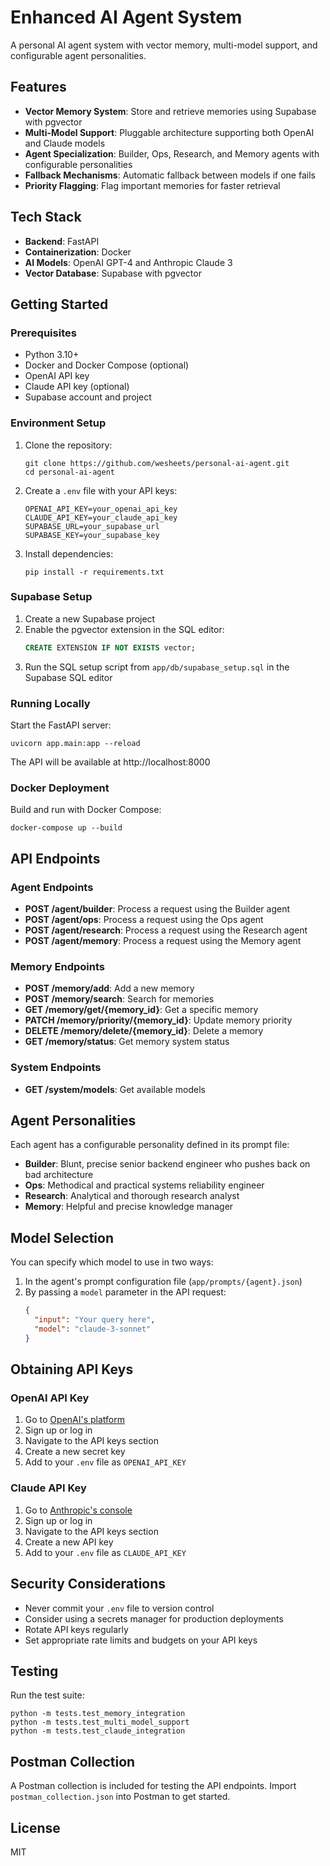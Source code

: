 # Enhanced AI Agent System

A personal AI agent system with vector memory, multi-model support, and configurable agent personalities.

## Features

- **Vector Memory System**: Store and retrieve memories using Supabase with pgvector
- **Multi-Model Support**: Pluggable architecture supporting both OpenAI and Claude models
- **Agent Specialization**: Builder, Ops, Research, and Memory agents with configurable personalities
- **Fallback Mechanisms**: Automatic fallback between models if one fails
- **Priority Flagging**: Flag important memories for faster retrieval

## Tech Stack

- **Backend**: FastAPI
- **Containerization**: Docker
- **AI Models**: OpenAI GPT-4 and Anthropic Claude 3
- **Vector Database**: Supabase with pgvector

## Getting Started

### Prerequisites

- Python 3.10+
- Docker and Docker Compose (optional)
- OpenAI API key
- Claude API key (optional)
- Supabase account and project

### Environment Setup

1. Clone the repository:
   ```
   git clone https://github.com/wesheets/personal-ai-agent.git
   cd personal-ai-agent
   ```

2. Create a `.env` file with your API keys:
   ```
   OPENAI_API_KEY=your_openai_api_key
   CLAUDE_API_KEY=your_claude_api_key
   SUPABASE_URL=your_supabase_url
   SUPABASE_KEY=your_supabase_key
   ```

3. Install dependencies:
   ```
   pip install -r requirements.txt
   ```

### Supabase Setup

1. Create a new Supabase project
2. Enable the pgvector extension in the SQL editor:
   ```sql
   CREATE EXTENSION IF NOT EXISTS vector;
   ```
3. Run the SQL setup script from `app/db/supabase_setup.sql` in the Supabase SQL editor

### Running Locally

Start the FastAPI server:
```
uvicorn app.main:app --reload
```

The API will be available at http://localhost:8000

### Docker Deployment

Build and run with Docker Compose:
```
docker-compose up --build
```

## API Endpoints

### Agent Endpoints

- **POST /agent/builder**: Process a request using the Builder agent
- **POST /agent/ops**: Process a request using the Ops agent
- **POST /agent/research**: Process a request using the Research agent
- **POST /agent/memory**: Process a request using the Memory agent

### Memory Endpoints

- **POST /memory/add**: Add a new memory
- **POST /memory/search**: Search for memories
- **GET /memory/get/{memory_id}**: Get a specific memory
- **PATCH /memory/priority/{memory_id}**: Update memory priority
- **DELETE /memory/delete/{memory_id}**: Delete a memory
- **GET /memory/status**: Get memory system status

### System Endpoints

- **GET /system/models**: Get available models

## Agent Personalities

Each agent has a configurable personality defined in its prompt file:

- **Builder**: Blunt, precise senior backend engineer who pushes back on bad architecture
- **Ops**: Methodical and practical systems reliability engineer
- **Research**: Analytical and thorough research analyst
- **Memory**: Helpful and precise knowledge manager

## Model Selection

You can specify which model to use in two ways:

1. In the agent's prompt configuration file (`app/prompts/{agent}.json`)
2. By passing a `model` parameter in the API request:
   ```json
   {
     "input": "Your query here",
     "model": "claude-3-sonnet"
   }
   ```

## Obtaining API Keys

### OpenAI API Key

1. Go to [OpenAI's platform](https://platform.openai.com/)
2. Sign up or log in
3. Navigate to the API keys section
4. Create a new secret key
5. Add to your `.env` file as `OPENAI_API_KEY`

### Claude API Key

1. Go to [Anthropic's console](https://console.anthropic.com/)
2. Sign up or log in
3. Navigate to the API keys section
4. Create a new API key
5. Add to your `.env` file as `CLAUDE_API_KEY`

## Security Considerations

- Never commit your `.env` file to version control
- Consider using a secrets manager for production deployments
- Rotate API keys regularly
- Set appropriate rate limits and budgets on your API keys

## Testing

Run the test suite:
```
python -m tests.test_memory_integration
python -m tests.test_multi_model_support
python -m tests.test_claude_integration
```

## Postman Collection

A Postman collection is included for testing the API endpoints. Import `postman_collection.json` into Postman to get started.

## License

MIT
